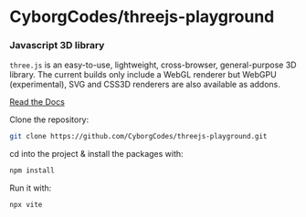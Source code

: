 # CyborgCodes/threejs-playground

### Javascript 3D library

`three.js` is an easy-to-use, lightweight, cross-browser, general-purpose 3D library. The current builds only include a WebGL renderer but WebGPU (experimental), SVG and CSS3D renderers are also available as addons.

[Read the Docs](https://threejs.org/docs/#manual/en/introduction/Installation)

Clone the repository:

```sh
git clone https://github.com/CyborgCodes/threejs-playground.git 
```

cd into the project & install the packages with:

```sh
npm install
```

Run it with:

```sh
npx vite
```
